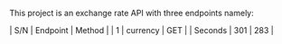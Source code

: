 This project is an exchange rate API with three endpoints namely:

| S/N | Endpoint    | Method    |
| 1   | currency | GET |
| Seconds | 301   | 283   |

